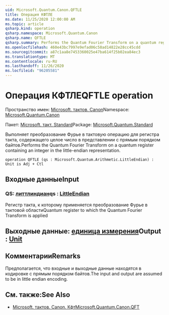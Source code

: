 ```yaml
---
uid: Microsoft.Quantum.Canon.QFTLE
title: Операция КФТЛЕ
ms.date: 11/25/2020 12:00:00 AM
ms.topic: article
qsharp.kind: operation
qsharp.namespace: Microsoft.Quantum.Canon
qsharp.name: QFTLE
qsharp.summary: Performs the Quantum Fourier Transform on a quantum register containing an integer in the little-endian representation.
ms.openlocfilehash: 460e43bc7997e9efad06c58ad14822e28cc45cdd
ms.sourcegitcommit: a87c1aa8e7453360025e47ba614f25b02ea84ec3
ms.translationtype: MT
ms.contentlocale: ru-RU
ms.lasthandoff: 11/26/2020
ms.locfileid: "96205581"
---
```

# <a name="qftle-operation"></a><span data-ttu-id="093ed-102">Операция КФТЛЕ</span><span class="sxs-lookup"><span data-stu-id="093ed-102">QFTLE operation</span></span>

<span data-ttu-id="093ed-103">Пространство имен: [Microsoft. тактов. Canon](xref:Microsoft.Quantum.Canon)</span><span class="sxs-lookup"><span data-stu-id="093ed-103">Namespace: [Microsoft.Quantum.Canon](xref:Microsoft.Quantum.Canon)</span></span>

<span data-ttu-id="093ed-104">Пакет: [Microsoft. такт. Standard](https://nuget.org/packages/Microsoft.Quantum.Standard)</span><span class="sxs-lookup"><span data-stu-id="093ed-104">Package: [Microsoft.Quantum.Standard](https://nuget.org/packages/Microsoft.Quantum.Standard)</span></span>


<span data-ttu-id="093ed-105">Выполняет преобразование Фурье в тактовую операцию для регистра такта, содержащего целое число в представлении с прямым порядком байтов.</span><span class="sxs-lookup"><span data-stu-id="093ed-105">Performs the Quantum Fourier Transform on a quantum register containing an integer in the little-endian representation.</span></span>

```qsharp
operation QFTLE (qs : Microsoft.Quantum.Arithmetic.LittleEndian) : Unit is Adj + Ctl
```


## <a name="input"></a><span data-ttu-id="093ed-106">Входные данные</span><span class="sxs-lookup"><span data-stu-id="093ed-106">Input</span></span>

### <a name="qs--littleendian"></a><span data-ttu-id="093ed-107">QS: [литтлиндиан](xref:Microsoft.Quantum.Arithmetic.LittleEndian)</span><span class="sxs-lookup"><span data-stu-id="093ed-107">qs : [LittleEndian](xref:Microsoft.Quantum.Arithmetic.LittleEndian)</span></span>

<span data-ttu-id="093ed-108">Регистр такта, к которому применяется преобразование Фурье в тактовой области</span><span class="sxs-lookup"><span data-stu-id="093ed-108">Quantum register to which the Quantum Fourier Transform is applied</span></span>



## <a name="output--unit"></a><span data-ttu-id="093ed-109">Выходные данные: [единица измерения](xref:microsoft.quantum.lang-ref.unit)</span><span class="sxs-lookup"><span data-stu-id="093ed-109">Output : [Unit](xref:microsoft.quantum.lang-ref.unit)</span></span>



## <a name="remarks"></a><span data-ttu-id="093ed-110">Комментарии</span><span class="sxs-lookup"><span data-stu-id="093ed-110">Remarks</span></span>

<span data-ttu-id="093ed-111">Предполагается, что входные и выходные данные находятся в кодировке с прямым порядком байтов.</span><span class="sxs-lookup"><span data-stu-id="093ed-111">The input and output are assumed to be in little endian encoding.</span></span>

## <a name="see-also"></a><span data-ttu-id="093ed-112">См. также:</span><span class="sxs-lookup"><span data-stu-id="093ed-112">See Also</span></span>

- [<span data-ttu-id="093ed-113">Microsoft. тактов. Canon. Кфт</span><span class="sxs-lookup"><span data-stu-id="093ed-113">Microsoft.Quantum.Canon.QFT</span></span>](xref:Microsoft.Quantum.Canon.QFT)